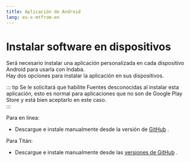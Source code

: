 ```yaml
---
title: Aplicación de Android
lang: es-x-mtfrom-en
---
```

<ReadTime/> 

<h1> Instalar software en dispositivos </h1> 

<Leader> 

 Será necesario instalar una aplicación personalizada en cada dispositivo Android para usarla con Indaba.  
 Hay dos opciones para instalar la aplicación en sus dispositivos.  

</Leader> 

::: tip 
 Se le solicitará que habilite Fuentes desconocidas al instalar esta aplicación, esto es normal para aplicaciones que no son de Google Play Store y está bien aceptarlo en este caso.  
:::  

 Para en línea:  

<ul><li> Descargue e instale manualmente desde la versión de <a href="https://github.com/our-story-media/ourstory-android/releases/latest/download/dev.indaba.apk">GitHub</a> . </li></ul> 

 Para Titán:  

<ul><li> Descargue e instale manualmente desde las <a href="https://github.com/our-story-media/ourstory-android/releases/latest/download/dev.indaba.offline.apk">versiones de GitHub</a> . </li></ul> 
<!-- * Install from the Play Story from [Indaba Titan](https://play.google.com/store/apps/details?id=uk.ac.ncl.di.bootlegger.offline). --> 
